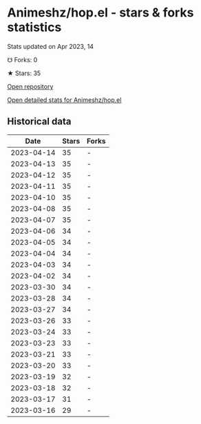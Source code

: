 # Animeshz/hop.el - stars & forks statistics

Stats updated on Apr 2023, 14

☋ Forks: 0

★ Stars: 35

[Open repository](https://github.com/Animeshz/hop.el)

[Open detailed stats for Animeshz/hop.el](https://reviewgithub.com/rep/Animeshz/hop.el)

## Historical data
| Date | Stars | Forks |
|------|-------|-------|
| 2023-04-14 | 35 | - | 
| 2023-04-13 | 35 | - | 
| 2023-04-12 | 35 | - | 
| 2023-04-11 | 35 | - | 
| 2023-04-10 | 35 | - | 
| 2023-04-08 | 35 | - | 
| 2023-04-07 | 35 | - | 
| 2023-04-06 | 34 | - | 
| 2023-04-05 | 34 | - | 
| 2023-04-04 | 34 | - | 
| 2023-04-03 | 34 | - | 
| 2023-04-02 | 34 | - | 
| 2023-03-30 | 34 | - | 
| 2023-03-28 | 34 | - | 
| 2023-03-27 | 34 | - | 
| 2023-03-26 | 33 | - | 
| 2023-03-24 | 33 | - | 
| 2023-03-23 | 33 | - | 
| 2023-03-21 | 33 | - | 
| 2023-03-20 | 33 | - | 
| 2023-03-19 | 32 | - | 
| 2023-03-18 | 32 | - | 
| 2023-03-17 | 31 | - | 
| 2023-03-16 | 29 | - | 

